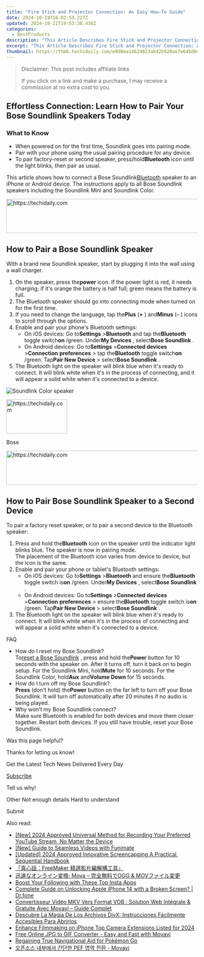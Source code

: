 ```yaml
---
title: "Fire Stick and Projector Connection: An Easy How-To Guide"
date: 2024-10-19T16:02:53.227Z
updated: 2024-10-21T19:53:38.436Z
categories:
  - BestProducts
description: "This Article Describes Fire Stick and Projector Connection: An Easy How-To Guide"
excerpt: "This Article Describes Fire Stick and Projector Connection: An Easy How-To Guide"
thumbnail: https://thmb.techidaily.com/e9d8ea14624823ab42b920ae7e64bd0cdd0f223f034665de677791f435688b98.jpg
---
```


>  Disclaimer: This post includes affiliate links
>
>  If you click on a link and make a purchase, I may receive a commission at no extra cost to you.
>

## Effortless Connection: Learn How to Pair Your Bose Soundlink Speakers Today
### What to Know

* When powered on for the first time, Soundlink goes into pairing mode.
* Pair with your phone using the usual pairing procedure for any device.
* To pair factory-reset or second speaker, press/hold**Bluetooth** icon until the light blinks, then pair as usual.

 This article shows how to connect a Bose Soundlink[Bluetooth](https://www.lifewire.com/what-is-bluetooth-2377412) speaker to an iPhone or Android device. The instructions apply to all Bose Soundlink speakers including the Soundlink Mini and Soundlink Color.

<!-- affiliate ads begin -->
<a href="https://aligracehair.sjv.io/c/5597632/2006919/19272" target="_top" id="2006919">
  <img src="//a.impactradius-go.com/display-ad/19272-2006919" border="0" alt="https://techidaily.com" width="728" height="90"/>
</a>
<img height="0" width="0" src="https://aligracehair.sjv.io/i/5597632/2006919/19272" style="position:absolute;visibility:hidden;" border="0" />
<!-- affiliate ads end -->

## How to Pair a Bose Soundlink Speaker

 With a brand new Soundlink speaker, start by plugging it into the wall using a wall charger.

1. On the speaker, press the**power** icon. If the power light is red, it needs charging; if it's orange the battery is half full; green means the battery is full.
2. The Bluetooth speaker should go into connecting mode when turned on for the first time.
3. If you need to change the language, tap the**Plus** (**+** ) and**Minus** (**\-** ) icons to scroll through the options.
4. Enable and pair your phone's Bluetooth settings:  
   * On iOS devices: Go to**Settings** \>**Bluetooth** and tap the**Bluetooth** toggle switch**on** /green. Under**My Devices** , select**Bose Soundlink** .  
   * On Android devices: Go to**Settings** \>**Connected devices** \>**Connection** **preferences** \> tap the**Bluetooth** toggle switch**on** /green. Tap**Pair New Device** \> select**Bose Soundlink** .
5. The Bluetooth light on the speaker will blink blue when it's ready to connect. It will blink white when it's in the process of connecting, and it will appear a solid white when it's connected to a device.

![Soundlink Color speaker](https://www.lifewire.com/thmb/E9i-xycz-Gl71kDD3IYuY3V8cp0=/1500x0/filters:no_upscale():max_bytes(150000):strip_icc():format(webp)/cq5dam.web.1280.1280-2-5c2a5e3046e0fb0001143c24.jpeg)

<!-- affiliate ads begin -->
<a href="https://aligracehair.sjv.io/c/5597632/2135396/19272" target="_top" id="2135396">
  <img src="//a.impactradius-go.com/display-ad/19272-2135396" border="0" alt="https://techidaily.com" width="160" height="90"/>
</a>
<img height="0" width="0" src="https://aligracehair.sjv.io/i/5597632/2135396/19272" style="position:absolute;visibility:hidden;" border="0" />
<!-- affiliate ads end -->

Bose

<!-- affiliate ads begin -->
<a href="https://aligracehair.sjv.io/c/5597632/1896546/19272" target="_top" id="1896546">
  <img src="//a.impactradius-go.com/display-ad/19272-1896546" border="0" alt="https://techidaily.com" width="728" height="90"/>
</a>
<img height="0" width="0" src="https://aligracehair.sjv.io/i/5597632/1896546/19272" style="position:absolute;visibility:hidden;" border="0" />
<!-- affiliate ads end -->

## How to Pair Bose Soundlink Speaker to a Second Device

 To pair a factory reset speaker, or to pair a second device to the Bluetooth speaker:

1. Press and hold the**Bluetooth** icon on the speaker until the indicator light blinks blue. The speaker is now in pairing mode.  
 The placement of the Bluetooth icon varies from device to device, but the icon is the same.
2. Enable and pair your phone or tablet's Bluetooth settings:  
   * On iOS devices: Go to**Settings** \>**Bluetooth** and ensure the**Bluetooth** toggle switch is**on** /green. Under**My Devices** , select**Bose Soundlink** .  
   * On Android devices: Go to**Settings** \>**Connected devices** \>**Connection** **preferences** \> ensure the**Bluetooth** toggle switch is**on** /green. Tap**Pair New Device** \> select**Bose Soundlink** .
3. The Bluetooth light on the speaker will blink blue when it's ready to connect. It will blink white when it's in the process of connecting and will appear a solid white when it's connected to a device.

 FAQ

* How do I reset my Bose Soundlink?  
 To[reset a Bose Soundlink](https://www.lifewire.com/reset-bose-soundlink-4582379) , press and hold the**Power** button for 10 seconds with the speaker on. After it turns off, turn it back on to begin setup. For the Soundlink Mini, hold**Mute** for 10 seconds. For the Soundlink Color, hold**Aux** and**Volume Down** for 15 seconds.
* How do I turn off my Bose Soundlink?  
**Press** (don't hold) the**Power** button on the far left to turn off your Bose Soundlink. It will turn off automatically after 20 minutes if no audio is being played.
* Why won't my Bose Soundlink connect?  
 Make sure Bluetooth is enabled for both devices and move them closer together. Restart both devices. If you still have trouble, reset your Bose Soundlink.

Was this page helpful?

Thanks for letting us know!

 Get the Latest Tech News Delivered Every Day

[Subscribe](https://www.lifewire.com/#)

Tell us why!

 Other  Not enough details  Hard to understand

 Submit

<ins class="adsbygoogle"
     style="display:block"
     data-ad-format="autorelaxed"
     data-ad-client="ca-pub-7571918770474297"
     data-ad-slot="1223367746"></ins>

<ins class="adsbygoogle"
     style="display:block"
     data-ad-client="ca-pub-7571918770474297"
     data-ad-slot="8358498916"
     data-ad-format="auto"
     data-full-width-responsive="true"></ins>

<span class="atpl-alsoreadstyle">Also read:</span>
<div><ul>
<li><a href="https://on-screen-recording.techidaily.com/new-2024-approved-universal-method-for-recording-your-preferred-youtube-stream-no-matter-the-device/"><u>[New] 2024 Approved Universal Method for Recording Your Preferred YouTube Stream, No Matter the Device</u></a></li>
<li><a href="https://some-techniques.techidaily.com/new-guide-to-seamless-videos-with-funimate/"><u>[New] Guide to Seamless Videos with Funimate</u></a></li>
<li><a href="https://screen-capture.techidaily.com/updated-2024-approved-innovative-screencapping-a-practical-sequential-handbook/"><u>[Updated] 2024 Approved Innovative Screencapping A Practical, Sequential Handbook</u></a></li>
<li><a href="https://techtrends.techidaily.com/1726226499888-freemaker/"><u>「真心話：FreeMaker 精選影片編解構工具」</u></a></li>
<li><a href="https://techtrends.techidaily.com/mova-ogg-and-mov/"><u>迅速なオンライン変換: Mova – 完全無料でOGG & MOVファイル変更</u></a></li>
<li><a href="https://instagram-clips.techidaily.com/boost-your-following-with-these-top-insta-apps/"><u>Boost Your Following with These Top Insta Apps</u></a></li>
<li><a href="https://iphone-unlock.techidaily.com/complete-guide-on-unlocking-apple-iphone-14-with-a-broken-screen-drfone-by-drfone-ios/"><u>Complete Guide on Unlocking Apple iPhone 14 with a Broken Screen? | Dr.fone</u></a></li>
<li><a href="https://techtrends.techidaily.com/convertisseur-video-mkv-vers-format-vob-solution-web-integrale-and-gratuite-avec-movavi-guide-complet/"><u>Convertisseur Vidéo MKV Vers Format VOB : Solution Web Intégrale & Gratuite Avec Movavi – Guide Complet</u></a></li>
<li><a href="https://techtrends.techidaily.com/descubre-la-magia-de-los-archivos-divx-instrucciones-facilmente-accesibles-para-abrirlos/"><u>Descubre La Magia De Los Archivos DivX: Instrucciones Fácilmente Accesibles Para Abrirlos</u></a></li>
<li><a href="https://fox-boxes.techidaily.com/enhance-filmmaking-on-iphone-top-camera-extensions-listed-for-2024/"><u>Enhance Filmmaking on iPhone Top Camera Extensions Listed for 2024</u></a></li>
<li><a href="https://techtrends.techidaily.com/free-online-jpg-to-gif-converter-easy-and-fast-with-movavi/"><u>Free Online JPG to GIF Converter - Easy and Fast with Movavi</u></a></li>
<li><a href="https://games-able.techidaily.com/regaining-true-navigational-aid-for-pokemon-go/"><u>Regaining True Navigational Aid for Pokémon Go</u></a></li>
<li><a href="https://techtrends.techidaily.com/1726221569991-pef-movavi/"><u>오픈소스 내부에서 간단한 PEF 영역 전환 - Movavi</u></a></li>
</ul></div>

